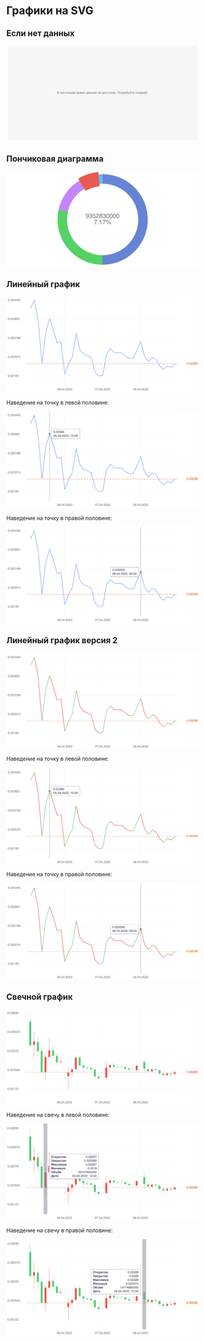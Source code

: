 # Графики на SVG

## Если нет данных

![Рисунок 1](https://github.com/codeBurger770/react-svg-charts/raw/master/readme/1.png)

## Пончиковая диаграмма

![Рисунок 2](https://github.com/codeBurger770/react-svg-charts/raw/master/readme/2.png)

## Линейный график

![Рисунок 3](https://github.com/codeBurger770/react-svg-charts/raw/master/readme/3.png)

Наведение на точку в левой половине:

![Рисунок 4](https://github.com/codeBurger770/react-svg-charts/raw/master/readme/4.png)

Наведение на точку в правой половине:

![Рисунок 5](https://github.com/codeBurger770/react-svg-charts/raw/master/readme/5.png)

## Линейный график версия 2

![Рисунок 6](https://github.com/codeBurger770/react-svg-charts/raw/master/readme/6.png)

Наведение на точку в левой половине:

![Рисунок 7](https://github.com/codeBurger770/react-svg-charts/raw/master/readme/7.png)

Наведение на точку в правой половине:

![Рисунок 8](https://github.com/codeBurger770/react-svg-charts/raw/master/readme/8.png)

## Свечной график

![Рисунок 9](https://github.com/codeBurger770/react-svg-charts/raw/master/readme/9.png)

Наведение на свечу в левой половине:

![Рисунок 10](https://github.com/codeBurger770/react-svg-charts/raw/master/readme/10.png)

Наведение на свечу в правой половине:

![Рисунок 11](https://github.com/codeBurger770/react-svg-charts/raw/master/readme/11.png)
